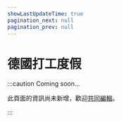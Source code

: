 ```yaml
---
showLastUpdateTime: true
pagination_next: null
pagination_prev: null
---
```


# 德國打工度假

:::caution Coming soon...

此頁面的資訊尚未新增，歡迎[共同編輯](https://github.com/xdavidchen/docs-exittaiwan/blob/main/docs/%E9%81%B8%E6%93%87%E5%9C%8B%E5%AE%B6/)。

:::